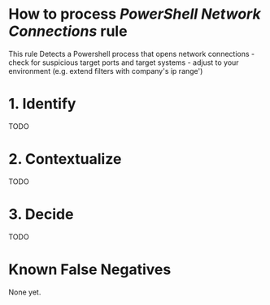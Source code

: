 # How to process *PowerShell Network Connections* rule
This rule Detects a Powershell process that opens network connections - check for suspicious target ports and target systems - adjust to your environment (e.g. extend filters with company's ip range')

# 1. Identify
TODO

# 2. Contextualize
TODO

# 3. Decide
TODO

# Known False Negatives
None yet.
